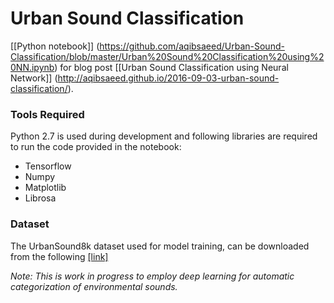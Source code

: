 # Urban Sound Classification 

[[Python notebook]] (https://github.com/aqibsaeed/Urban-Sound-Classification/blob/master/Urban%20Sound%20Classification%20using%20NN.ipynb) for blog post [[Urban Sound Classification using Neural Network]] (http://aqibsaeed.github.io/2016-09-03-urban-sound-classification/). 

### Tools Required

Python 2.7 is used during development and following libraries are required to run the code provided in the notebook:
* Tensorflow
* Numpy
* Matplotlib
* Librosa

### Dataset

The UrbanSound8k dataset used for model training, can be downloaded from the following [[link]](https://serv.cusp.nyu.edu/projects/urbansounddataset/urbansound8k.html)

*Note: This is work in progress to employ deep learning for automatic categorization of environmental sounds.*
